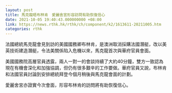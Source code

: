 ```yaml
---
layout: post
title: 馬克龍晤布林肯　愛麗舍宮形容訪問有助恢復信心
date: 2021-10-05 19:40:43.000000000 +08:00
link: https://news.rthk.hk/rthk/ch/component/k2/1613611-20211005.htm
categories: rthk
---
```


法國總統馬克龍會見到訪的美國國務卿布林肯，是澳洲取消採購法國潛艇，改以美英技術建造潛艇，令法美關係陷入危機以來，馬克龍首次與華府官員會面。

美國國務院高層官員透露，兩人一對一的會談持續了大約40分鐘，雙方一致認為現在有機會深化和加強協調，但仍有很多艱辛的工作要做。華府官員又說，布林肯和法國官員討論到安排總統拜登今個月稍後與馬克龍會面的計劃。

愛麗舍宮亦證實今次會面，形容布林肯的訪問將有助恢復信心。
